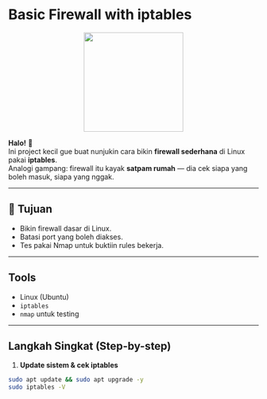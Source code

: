 # Basic Firewall with iptables
<p align="center">
  <img src="images/" width="200"/>
</p>

**Halo!** 👋  
Ini project kecil gue buat nunjukin cara bikin **firewall sederhana** di Linux pakai **iptables**.  
Analogi gampang: firewall itu kayak **satpam rumah** — dia cek siapa yang boleh masuk, siapa yang nggak.

---

## 🎯 Tujuan
- Bikin firewall dasar di Linux.  
- Batasi port yang boleh diakses.  
- Tes pakai Nmap untuk buktiin rules bekerja.  
---

## Tools
- Linux (Ubuntu)  
- `iptables`  
- `nmap` untuk testing

---

## Langkah Singkat (Step-by-step)

1. **Update sistem & cek iptables**
```bash
sudo apt update && sudo apt upgrade -y
sudo iptables -V
